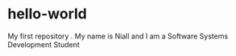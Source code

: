 # hello-world
My first repository . 
My name is Niall and I am a Software Systems Development Student
